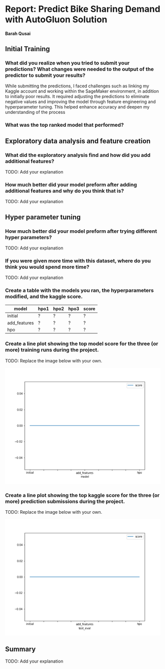 # Report: Predict Bike Sharing Demand with AutoGluon Solution
#### Barah Qusai 

## Initial Training
### What did you realize when you tried to submit your predictions? What changes were needed to the output of the predictor to submit your results?

While submitting the predictions, I faced challenges such as linking my Kaggle account and working within the SageMaker environment, in addition to initially poor results. It required adjusting the predictions to eliminate negative values and improving the model through feature engineering and hyperparameter tuning. This helped enhance accuracy and deepen my understanding of the process



### What was the top ranked model that performed?


## Exploratory data analysis and feature creation
### What did the exploratory analysis find and how did you add additional features?
TODO: Add your explanation

### How much better did your model preform after adding additional features and why do you think that is?
TODO: Add your explanation

## Hyper parameter tuning
### How much better did your model preform after trying different hyper parameters?
TODO: Add your explanation

### If you were given more time with this dataset, where do you think you would spend more time?
TODO: Add your explanation

### Create a table with the models you ran, the hyperparameters modified, and the kaggle score.
|model|hpo1|hpo2|hpo3|score|
|--|--|--|--|--|
|initial|?|?|?|?|
|add_features|?|?|?|?|
|hpo|?|?|?|?|

### Create a line plot showing the top model score for the three (or more) training runs during the project.

TODO: Replace the image below with your own.

![model_train_score.png](img/model_train_score.png)

### Create a line plot showing the top kaggle score for the three (or more) prediction submissions during the project.

TODO: Replace the image below with your own.

![model_test_score.png](img/model_test_score.png)

## Summary
TODO: Add your explanation
